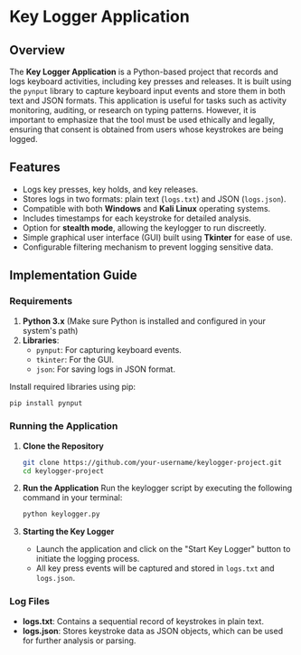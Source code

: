 # Key Logger Application

## Overview

The **Key Logger Application** is a Python-based project that records and logs keyboard activities, including key presses and releases. It is built using the `pynput` library to capture keyboard input events and store them in both text and JSON formats. This application is useful for tasks such as activity monitoring, auditing, or research on typing patterns. However, it is important to emphasize that the tool must be used ethically and legally, ensuring that consent is obtained from users whose keystrokes are being logged.

## Features

- Logs key presses, key holds, and key releases.
- Stores logs in two formats: plain text (`logs.txt`) and JSON (`logs.json`).
- Compatible with both **Windows** and **Kali Linux** operating systems.
- Includes timestamps for each keystroke for detailed analysis.
- Option for **stealth mode**, allowing the keylogger to run discreetly.
- Simple graphical user interface (GUI) built using **Tkinter** for ease of use.
- Configurable filtering mechanism to prevent logging sensitive data.

## Implementation Guide

### Requirements
1. **Python 3.x** (Make sure Python is installed and configured in your system's path)
2. **Libraries**:
   - `pynput`: For capturing keyboard events.
   - `tkinter`: For the GUI.
   - `json`: For saving logs in JSON format.

Install required libraries using pip:
```bash
pip install pynput
```

### Running the Application
1. **Clone the Repository**
   ```bash
   git clone https://github.com/your-username/keylogger-project.git
   cd keylogger-project
   ```

2. **Run the Application**
   Run the keylogger script by executing the following command in your terminal:
   ```bash
   python keylogger.py
   ```

3. **Starting the Key Logger**
   - Launch the application and click on the "Start Key Logger" button to initiate the logging process.
   - All key press events will be captured and stored in `logs.txt` and `logs.json`.

### Log Files
- **logs.txt**: Contains a sequential record of keystrokes in plain text.
- **logs.json**: Stores keystroke data as JSON objects, which can be used for further analysis or parsing.

